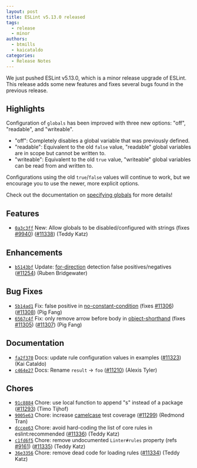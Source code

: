 ```yaml
---
layout: post
title: ESLint v5.13.0 released
tags:
  - release
  - minor
authors:
  - btmills
  - kaicataldo
categories:
  - Release Notes
---
```


We just pushed ESLint v5.13.0, which is a minor release upgrade of ESLint. This release adds some new features and fixes several bugs found in the previous release.

## Highlights

Configuration of `globals` has been improved with three new options: "off", "readable", and "writeable".

- "off": Completely disables a global variable that was previously defined.
- "readable": Equivalent to the old `false` value, "readable" global variables are in scope but cannot be written to.
- "writeable": Equivalent to the old `true` value, "writeable" global variables can be read from and written to.

Configurations using the old `true`/`false` values will continue to work, but we encourage you to use the newer, more explicit options.

Check out the documentation on [specifying globals](https://eslint.org/docs/user-guide/configuring#specifying-globals) for more details!




## Features


* [`0a3c3ff`](https://github.com/eslint/eslint/commit/0a3c3ff1d91e8f39943efc4a7d2bf6927d68d37e) New: Allow globals to be disabled/configured with strings (fixes [#9940](https://github.com/eslint/eslint/issues/9940)) ([#11338](https://github.com/eslint/eslint/issues/11338)) (Teddy Katz)




## Enhancements


* [`b5143bf`](https://github.com/eslint/eslint/commit/b5143bfc09e53d8da8f63421ade093b7593f4f51) Update: [for-direction](/docs/rules/for-direction) detection false positives/negatives ([#11254](https://github.com/eslint/eslint/issues/11254)) (Ruben Bridgewater)




## Bug Fixes


* [`5b14ad1`](https://github.com/eslint/eslint/commit/5b14ad1003c7df9a37621dea55c6d6d0484adc05) Fix: false positive in [no-constant-condition](/docs/rules/no-constant-condition) (fixes [#11306](https://github.com/eslint/eslint/issues/11306)) ([#11308](https://github.com/eslint/eslint/issues/11308)) (Pig Fang)
* [`6567c4f`](https://github.com/eslint/eslint/commit/6567c4f6665df85c3347388b29d8193cc8208d63) Fix: only remove arrow before body in [object-shorthand](/docs/rules/object-shorthand) (fixes [#11305](https://github.com/eslint/eslint/issues/11305)) ([#11307](https://github.com/eslint/eslint/issues/11307)) (Pig Fang)




## Documentation


* [`fa2f370`](https://github.com/eslint/eslint/commit/fa2f370affa4814dbdda278f9859d0172d4b7aa2) Docs: update rule configuration values in examples ([#11323](https://github.com/eslint/eslint/issues/11323)) (Kai Cataldo)
* [`c464e27`](https://github.com/eslint/eslint/commit/c464e2744ec76e7e9c6c5af0f6162c92187f1ece) Docs: Rename `result` -> `foo` ([#11210](https://github.com/eslint/eslint/issues/11210)) (Alexis Tyler)








## Chores


* [`91c8884`](https://github.com/eslint/eslint/commit/91c8884971f5e57f5f7490d8daf92c4a9a489836) Chore: use local function to append "s" instead of a package ([#11293](https://github.com/eslint/eslint/issues/11293)) (Timo Tijhof)
* [`9005e63`](https://github.com/eslint/eslint/commit/9005e632d13476880c55f7e3c8a6e450762a5171) Chore: increase [camelcase](/docs/rules/camelcase) test coverage ([#11299](https://github.com/eslint/eslint/issues/11299)) (Redmond Tran)
* [`dccee63`](https://github.com/eslint/eslint/commit/dccee63cf41234180c71bf0fe01b165c9078fc69) Chore: avoid hard-coding the list of core rules in eslint:recommended ([#11336](https://github.com/eslint/eslint/issues/11336)) (Teddy Katz)
* [`c1fd6f5`](https://github.com/eslint/eslint/commit/c1fd6f54d92efe615bcae529006221e122dbe9e6) Chore: remove undocumented `Linter#rules` property (refs [#9161](https://github.com/eslint/eslint/issues/9161)) ([#11335](https://github.com/eslint/eslint/issues/11335)) (Teddy Katz)
* [`36e3356`](https://github.com/eslint/eslint/commit/36e335681d61cbe3c83b653b7cc5f95730f1d86e) Chore: remove dead code for loading rules ([#11334](https://github.com/eslint/eslint/issues/11334)) (Teddy Katz)
